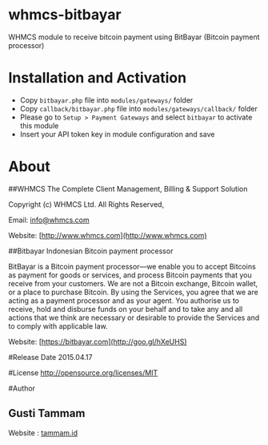 # whmcs-bitbayar
WHMCS module to receive bitcoin payment using BitBayar (Bitcoin payment processor)

# Installation and Activation
- Copy `bitbayar.php` file into `modules/gateways/` folder
- Copy `callback/bitbayar.php` file into `modules/gateways/callback/` folder
- Please go to `Setup > Payment Gateways` and select `bitbayar` to activate this module
- Insert your API token key in module configuration and save

# About
##WHMCS
The Complete Client Management, Billing & Support Solution

Copyright (c) WHMCS Ltd. All Rights Reserved,

Email: info@whmcs.com

Website: [http://www.whmcs.com](http://www.whmcs.com)


##Bitbayar
Indonesian Bitcoin payment processor

BitBayar is a Bitcoin payment processor—we enable you to accept Bitcoins as payment for goods or services, and process Bitcoin payments that you receive from your customers. We are not a Bitcoin exchange, Bitcoin wallet, or a place to purchase Bitcoin. By using the Services, you agree that we are acting as a payment processor and as your agent. You authorise us to receive, hold and disburse funds on your behalf and to take any and all actions that we think are necessary or desirable to provide the Services and to comply with applicable law.

Website: [https://bitbayar.com](http://goo.gl/hXeUHS)

#Release Date
2015.04.17

#License
http://opensource.org/licenses/MIT

#Author
## Gusti Tammam
Website : [tammam.id](http://tammam.id)
